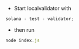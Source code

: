 - Start localvalidator with

```javascript
solana - test - validator;
```

- then run
```javascript
node index.js
```